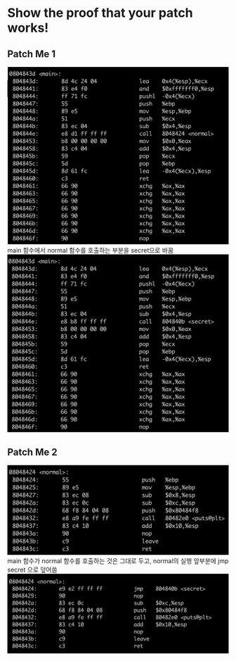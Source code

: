 # Show the proof that your patch works!

## Patch Me 1
![Fig 1.1. Normal Program][img1]
main 함수에서 normal 함수를 호출하는 부분을 secret으로 바꿈 
![Fig 1.2. Patch 1 : ][img2]

## Patch Me 2
![Fig 1.3. Normal Program][img3]
main 함수가 normal 함수를 호출하는 것은 그대로 두고, normal의 실행 앞부분에 jmp secret 으로 덮어씀
![Fig 1.4. Patch 2 : ][img4]

[img1]: ./1.png
[img2]: ./2.png
[img3]: ./3.png
[img4]: ./4.png
